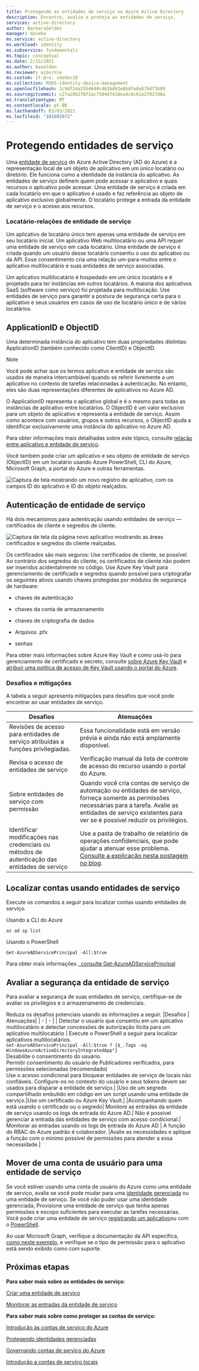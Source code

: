 ```yaml
---
title: Protegendo as entidades de serviço no Azure Active Directory
description: Encontre, avalie e proteja as entidades de serviço.
services: active-directory
author: BarbaraSelden
manager: daveba
ms.service: active-directory
ms.workload: identity
ms.subservice: fundamentals
ms.topic: conceptual
ms.date: 2/15/2021
ms.author: baselden
ms.reviewer: ajburnle
ms.custom: it-pro, seodec18
ms.collection: M365-identity-device-management
ms.openlocfilehash: 1c9df24a255d640c463bd62e8bdfe8a576df3b09
ms.sourcegitcommit: c27a20b278f2ac758447418ea4c8c61e27927d6a
ms.translationtype: MT
ms.contentlocale: pt-BR
ms.lasthandoff: 03/03/2021
ms.locfileid: "101692972"
---
```

# <a name="securing-service-principals"></a>Protegendo entidades de serviço

Uma [entidade de serviço](https://docs.microsoft.com/azure/active-directory/develop/app-objects-and-service-principals) do Azure Active Directory (AD do Azure) é a representação local de um objeto de aplicativo em um único locatário ou diretório.  Ele funciona como a identidade da instância do aplicativo. As entidades de serviço definem quem pode acessar o aplicativo e quais recursos o aplicativo pode acessar. Uma entidade de serviço é criada em cada locatário em que o aplicativo é usado e faz referência ao objeto de aplicativo exclusivo globalmente. O locatário protege a entrada da entidade de serviço e o acesso aos recursos.  

### <a name="tenant-service-principal-relationships"></a>Locatário-relações de entidade de serviço
Um aplicativo de locatário único tem apenas uma entidade de serviço em seu locatário inicial. Um aplicativo Web multilocatário ou uma API requer uma entidade de serviço em cada locatário. Uma entidade de serviço é criada quando um usuário desse locatário consentiu o uso do aplicativo ou da API. Esse consentimento cria uma relação um-para-muitos entre o aplicativo multilocatário e suas entidades de serviço associadas.

Um aplicativo multilocatário é hospedado em um único locatário e é projetado para ter instâncias em outros locatários. A maioria dos aplicativos SaaS (software como serviço) foi projetada para multilocação. Use entidades de serviço para garantir a postura de segurança certa para o aplicativo e seus usuários em casos de uso de locatário único e de vários locatários.

## <a name="applicationid-and-objectid"></a>ApplicationID e ObjectID

Uma determinada instância do aplicativo tem duas propriedades distintas: ApplicationID (também conhecido como ClientID) e ObjectID.

> [!NOTE] 
> Você pode achar que os termos aplicativo e entidade de serviço são usados de maneira intercambiável quando se referir livremente a um aplicativo no contexto de tarefas relacionadas à autenticação. No entanto, eles são duas representações diferentes de aplicativos no Azure AD.
 

O ApplicationID representa o aplicativo global e é o mesmo para todas as instâncias de aplicativo entre locatários. O ObjectID é um valor exclusivo para um objeto de aplicativo e representa a entidade de serviço. Assim como acontece com usuários, grupos e outros recursos, o ObjectID ajuda a identificar exclusivamente uma instância do aplicativo no Azure AD.

Para obter informações mais detalhadas sobre este tópico, consulte [relação entre aplicativo e entidade de serviço](https://docs.microsoft.com/azure/active-directory/develop/app-objects-and-service-principals).

Você também pode criar um aplicativo e seu objeto de entidade de serviço (ObjectID) em um locatário usando Azure PowerShell, CLI do Azure, Microsoft Graph, a portal do Azure e outras ferramentas. 

![Captura de tela mostrando um novo registro de aplicativo, com os campos ID do aplicativo e ID do objeto realçados.](./media/securing-service-accounts/secure-principal-image-1.png)

## <a name="service-principal-authentication"></a>Autenticação de entidade de serviço

Há dois mecanismos para autenticação usando entidades de serviço — certificados de cliente e segredos de cliente. 

![ Captura de tela da página novo aplicativo mostrando as áreas certificados e segredos do cliente realçadas.](./media/securing-service-accounts/secure-principal-certificates.png)

Os certificados são mais seguros: Use certificados de cliente, se possível. Ao contrário dos segredos do cliente, os certificados de cliente não podem ser inseridos acidentalmente no código. Use Azure Key Vault para gerenciamento de certificado e segredos quando possível para criptografar os seguintes ativos usando chaves protegidas por módulos de segurança de hardware:

* chaves de autenticação

* chaves da conta de armazenamento

* chaves de criptografia de dados

* Arquivos .pfx

* senhas 

Para obter mais informações sobre Azure Key Vault e como usá-lo para gerenciamento de certificado e secreto, consulte [sobre Azure Key Vault](https://docs.microsoft.com/azure/key-vault/general/overview) e [atribuir uma política de acesso de Key Vault usando o portal do Azure](https://docs.microsoft.com/azure/key-vault/general/assign-access-policy-portal). 

 ### <a name="challenges-and-mitigations"></a>Desafios e mitigações
A tabela a seguir apresenta mitigações para desafios que você pode encontrar ao usar entidades de serviço.


| Desafios| Atenuações |
| - | - |
| Revisões de acesso para entidades de serviço atribuídas a funções privilegiadas.| Essa funcionalidade está em versão prévia e ainda não está amplamente disponível. |
| Revisa o acesso de entidades de serviço| Verificação manual da lista de controle de acesso do recurso usando o portal do Azure. |
| Sobre entidades de serviço com permissão| Quando você cria contas de serviço de automação ou entidades de serviço, forneça somente as permissões necessárias para a tarefa. Avalie as entidades de serviço existentes para ver se é possível reduzir os privilégios. |
|Identificar modificações nas credenciais ou métodos de autenticação das entidades de serviço |Use a pasta de trabalho de relatório de operações confidenciais, que pode ajudar a atenuar esse problema. [Consulte a explicação nesta postagem no blog](https://techcommunity.microsoft.com/t5/azure-active-directory-identity/azure-ad-workbook-to-help-you-assess-solorigate-risk/ba-p/2010718).|

## <a name="find-accounts-using-service-principals"></a>Localizar contas usando entidades de serviço
Execute os comandos a seguir para localizar contas usando entidades de serviço.

Usando a CLI do Azure


`az ad sp list`

Usando o PowerShell

`Get-AzureADServicePrincipal -All:$true` 


Para obter mais informações [, consulte Get-AzureADServicePrincipal](https://docs.microsoft.com/powershell/module/azuread/get-azureadserviceprincipal?view=azureadps-2.0)

## <a name="assess-service-principal-security"></a>Avaliar a segurança da entidade de serviço

Para avaliar a segurança de suas entidades de serviço, certifique-se de avaliar os privilégios e o armazenamento de credenciais.

Reduza os desafios potenciais usando as informações a seguir.
|Desafios | Atenuações|
| - | - |
| Detectar o usuário que consentiu em um aplicativo multilocatário e detectar concessões de autorização ilícita para um aplicativo multilocatário | Execute o PowerShell a seguir para localizar aplicativos multilocatários.<br>`Get-AzureADServicePrincipal -All:$true ? {$_.Tags -eq WindowsAzureActiveDirectoryIntegratedApp"}`<br>Desabilite o consentimento do usuário. <br>Permitir consentimento do usuário de Publicadores verificados, para permissões selecionadas (recomendado) <br> Use o acesso condicional para bloquear entidades de serviço de locais não confiáveis. Configure-os no contexto do usuário e seus tokens devem ser usados para disparar a entidade de serviço.|
|Uso de um segredo compartilhado embutido em código em um script usando uma entidade de serviço.|Use um certificado ou Azure Key Vault.|
|Acompanhando quem está usando o certificado ou o segredo| Monitore as entradas da entidade de serviço usando os logs de entrada do Azure AD.|
Não é possível gerenciar a entrada das entidades de serviço com acesso condicional.| Monitorar as entradas usando os logs de entrada do Azure AD
| A função do RBAC do Azure padrão é colaborador. |Avalie as necessidades e aplique a função com o mínimo possível de permissões para atender a essa necessidade.|

## <a name="move-from-a-user-account-to-a-service-principal"></a>Mover de uma conta de usuário para uma entidade de serviço  
Se você estiver usando uma conta de usuário do Azure como uma entidade de serviço, avalie se você pode mudar para uma [identidade gerenciada](https://docs.microsoft.com/azure/app-service/overview-managed-identity?tabs=dotnet) ou uma entidade de serviço. Se você não puder usar uma identidade gerenciada, Provisione uma entidade de serviço que tenha apenas permissões e escopo suficientes para executar as tarefas necessárias. Você pode criar uma entidade de serviço [registrando um aplicativo](https://docs.microsoft.com/azure/active-directory/develop/howto-create-service-principal-portal)ou com o [PowerShell](https://docs.microsoft.com/azure/active-directory/develop/howto-authenticate-service-principal-powershell).

Ao usar Microsoft Graph, verifique a documentação da API específica, [como neste exemplo](https://docs.microsoft.com/powershell/azure/create-azure-service-principal-azureps?view=azps-5.0.0), e verifique se o tipo de permissão para o aplicativo está sendo exibido como com suporte.

## <a name="next-steps"></a>Próximas etapas

**Para saber mais sobre as entidades de serviço:**

[Criar uma entidade de serviço](../develop/howto-create-service-principal-portal.md)

 [Monitorar as entradas da entidade de serviço](../reports-monitoring/concept-all-sign-ins#sign-ins-report.md)

**Para saber mais sobre como proteger as contas de serviço:**

[Introdução às contas de serviço do Azure](service-accounts-introduction-azure.md)

[Protegendo identidades gerenciadas](service-accounts-managed-identities.md)

[Governando contas de serviço do Azure](service-accounts-governing-azure.md)

[Introdução a contas de serviço locais](service-accounts-on-poremises.md)
